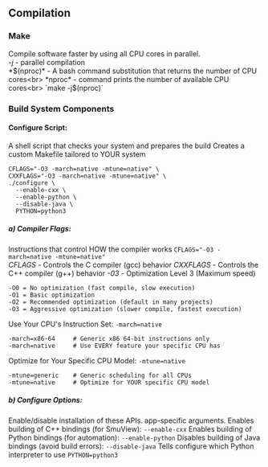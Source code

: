 ## Compilation

### Make
Compile software faster by using all CPU cores in parallel. <br>
*-j* - parallel compilation<br>
*$(nproc)* - A bash command substitution that returns the number of CPU cores<br>
*nproc* - command prints the number of available CPU cores<br>
`make -j$(nproc)`

### Build System Components
#### Configure Script:
A shell script that checks your system and prepares the build
Creates a custom Makefile tailored to YOUR system
```
CFLAGS="-O3 -march=native -mtune=native" \
CXXFLAGS="-O3 -march=native -mtune=native" \
./configure \
  --enable-cxx \
  --enable-python \
  --disable-java \
  PYTHON=python3
```
##### a) Compiler Flags:
Instructions that control HOW the compiler works
`CFLAGS="-O3 -march=native -mtune=native"`<br>
*CFLAGS* - Controls the C compiler (gcc) behavior
*CXXFLAGS* - Controls the C++ compiler (g++) behavior
*-03* - Optimization Level 3 (Maximum speed)
```
-O0 = No optimization (fast compile, slow execution)
-O1 = Basic optimization
-O2 = Recommended optimization (default in many projects)
-O3 = Aggressive optimization (slower compile, fastest execution)
```
Use Your CPU's Instruction Set:
`-march=native`<br>
```
-march=x86-64     # Generic x86 64-bit instructions only
-march=native     # Use EVERY feature your specific CPU has
```
Optimize for Your Specific CPU Model:
`-mtune=native`
```
-mtune=generic    # Generic scheduling for all CPUs
-mtune=native     # Optimize for YOUR specific CPU model
```
##### b) Configure Options:
Enable/disable installation of these APIs. app-specific arguments.
Enables building of C++ bindings (for SmuView):
`--enable-cxx`
Enables building of Python bindings (for automation):
`--enable-python`
Disables building of Java bindings (avoid build errors):
`--disable-java`
Tells configure which Python interpreter to use
`PYTHON=python3`



